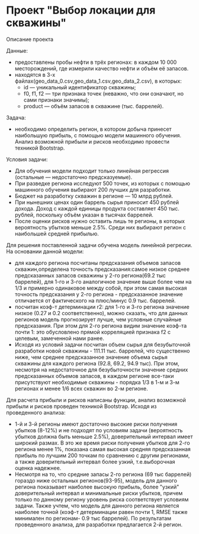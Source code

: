 # Проект "Выбор локации для скважины"

Описание проекта 

Данные:
 - предоставлены пробы нефти в трёх регионах: в каждом 10 000 месторождений, где измерили качество нефти и объём её запасов.
 - находятся в 3-х файлах(geo_data_0.csv,geo_data_1.csv,geo_data_2.csv), в которых:
   - id — уникальный идентификатор скважины;
   - f0, f1, f2 — три признака точек (неважно, что они означают, но сами признаки значимы);
   - product — объём запасов в скважине (тыс. баррелей).

Задача:
 - необходимо определить регион, в котором добыча принесет наибольшую прибыль, с помощью модели машинного обучения. Анализ возможной прибыли и рисков необходимо провести техникой Bootstrap.

Условия задачи:
 - Для обучения модели подходит только линейная регрессия (остальные — недостаточно предсказуемые).
 - При разведке региона исследуют 500 точек, из которых с помощью машинного обучения выбирают 200 лучших для разработки.
 - Бюджет на разработку скважин в регионе — 10 млрд рублей.
 - При нынешних ценах один баррель сырья приносит 450 рублей дохода. Доход с каждой единицы продукта составляет 450 тыс. рублей, поскольку объём указан в тысячах баррелей.
 - После оценки рисков нужно оставить лишь те регионы, в которых вероятность убытков меньше 2.5%. Среди них выбирают регион с наибольшей средней прибылью.

Для решения поставленной задачи обучена модель линейной регресии. На основании данной модели:
 - для каждого региона посчитаны предсказания объемов запасов скважин,определена точность предсказания:самое низкое среднее предсказанных запасов скважины у 2-го региона(69.2 тыс баррелей), для 1-го и 3-го аналогичное значение выше более чем на 1/3 и примерно одинаковое между собой, при этом самая высокая точность предсказания у 2-го региона - предсказанное значение отличается от фактического на плюс/минус 0.9 тыс. баррелей.
 - посчитан коэф-т детерминации r2: для 1-го и 3-го региона значение низкое (0.27 и 0.2 соответственно), можно сказать, что для данных регионов модель прогнозирует лучше, чем условные случайные предсказания. При этом для 2-го региона видим значение коэф-та почти 1: это обусловлено прямой корреляцией признака f2 с целевым, замеченной нами ранее.
 - Исходя из условий задачи посчитан объем сырья для безубыточной разработки новой скважины - 111.11 тыс. баррелей, что существенно ниже, чем среднее предсказанное значение объема сырья скважины для каждого региона (92.8, 69.2, 94.9 тыс). При этом, несмотря на недостаточное для безубыточности значение средних предсказанных объемов запасов, в каждом регионе все-таки присутствуют необходимые скважины - порядка 1/3 в 1-м и 3-м регионах и менее 1/6 всех скважин во 2-м регионе.

Для расчета прибыли и рисков написаны функции, анализ возможной прибыли и рисков проведен техникой Bootstrap. Исходя из проведенного анализа:
 - 1-й и 3-й регионы имеют достаточно высокие риски получения убытков (8-12%) и не подходят по условиям задачи (вероятность убытков должна быть меньше 2.5%), доверительный интервал имеет широкий размах. В это же время риски получения убытков для 2-го региона менее 1%, показана самая высокая средняя предсказанная прибыль по лучшим 200 точкам по сравнению с другим регионами, а также доверительный интервал более узкий, т.е.выборочная оценка надежнее.
 - Несмотря на то, что средние запасы 2-го региона (69 тыс баррелей) гораздо ниже остальных регионов(93-95), модель для данного региона показывает наиболее высокую прибыль, более "узкий" доверительный интервал и минимальные риски убытков, причем только по данному региону уровень риска соответствует условиям задачи. Также учтем, что модель для данного региона является наиболее точной (коэф-т детерминации равен почти 1, RMSE также минимален по регионам- 0.9 тыс баррелей). По результатам проведенного анализа, для разработки предлагается 2-й регион.
